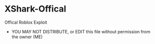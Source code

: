 # XShark-Offical
Offical Roblox Exploit
- YOU MAY NOT DISTRIBUTE, or EDIT this file without permission from the owner (ME)
